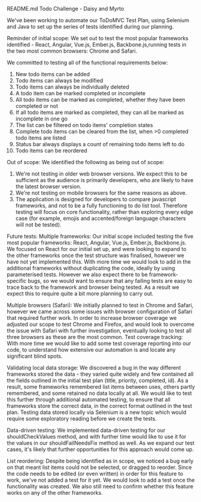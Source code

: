README.md
Todo Challenge - Daisy and Myrto

We've been working to automate our ToDoMVC Test Plan, using Selenium and Java to set up the series of tests identified during our planning.

Reminder of initial scope:
We set out to test the most popular frameworks identified - React, Angular, Vue.js, Ember.js, Backbone.js,running tests in the two most common browsers: Chrome and Safari.

We committed to testing all of the functional requirements below:

1. New todo items can be added
2. Todo items can always be modified
3. Todo items can always be individually deleted
4. A todo item can be marked completed or incomplete
5. All todo items can be marked as completed, whether they have been completed or not
6. If all todo items are marked as completed, they can all be marked as incomplete in one go
7. The list can be filtered on todo items' completion states
8. Complete todo items can be cleared from the list, when >0 completed todo items are listed
9. Status bar always displays a count of remaining todo items left to do
10. Todo items can be reordered

Out of scope:
We identified the following as being out of scope:

1. We're not testing in older web browser versions. We expect this to be sufficient as the audience is primarily developers, who are likely to have the latest browser version.
2. We're not testing on mobile browsers for the same reasons as above.
3. The application is designed for developers to compare javascript frameworks, and not to be a fully functioning to do list tool. Therefore testing will focus on core functionality, rather than exploring every edge case (for example, emojis and accented/foreign language characters will not be tested).

Future tests:
Multiple frameworks: Our initial scope included testing the five most popular frameworks: React, Angular, Vue.js, Ember.js, Backbone.js. We focused on React for our initial set up, and were looking to expand to the other frameworks once the test structure was finalised, however we have not yet implemented this. With more time we would look to add in the additional frameworks without duplicating the code, ideally by using parameterised tests. However we also expect there to be framework-specific bugs, so we would want to ensure that any failing tests are easy to trace back to the framework and browser being tested. As a result we expect this to require quite a bit more planning to carry out.

Multiple browsers (Safari): We initially planned to test in Chrome and Safari, however we came across some issues with browser configuration of Safari that required further work. In order to increase browser coverage we adjusted our scope to test Chrome and Firefox, and would look to overcome the issue with Safari with further investigation, eventually looking to test all three browsers as these are the most common.
Test coverage tracking: With more time we would like to add some test coverage reporting into our code, to understand how extensive our automation is and locate any significant blind spots.

Validating local data storage: We discovered a bug in the way different frameworks stored the data - they varied quite widely and few contained all the fields outlined in the initial test plan (title, priority, completed, id). As a result, some frameworks remembered list items between uses, others partly remembered, and some retained no data locally at all. We would like to test this further through additional automated testing, to ensure that all frameworks store the correct data, in the correct format outlined in the test plan. Testing data stored locally via Selenium is a new topic which would require some exploratory reading before we create the tests.

Data-driven testing: We implemented data-driven testing for our shouldCheckValues method, and with further time would like to use it for the values in our shouldFailNeedsFix method as well. As we expand our test cases, it's likely that further opportunities for this approach would come up.

List reordering: Despite being identified as in scope, we noticed a bug early on that meant list items could not be selected, or dragged to reorder. Since the code needs to be edited (or even written) in order for this feature to work, we've not added a test for it yet. We would look to add a test once the functionality was created. We also still need to confirm whether this feature works on any of the other frameworks.
